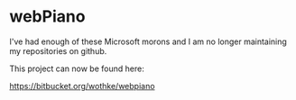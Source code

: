 # webPiano

I've had enough of these Microsoft morons and I am no longer maintaining
my repositories on github.

This project can now be found here:


https://bitbucket.org/wothke/webpiano